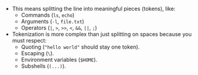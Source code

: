 
- This means splitting the line into meaningful pieces (tokens), like:
    - Commands (`ls`, `echo`)
    - Arguments (`-l`, `file.txt`)
    - Operators (`|`, `>`, `>>`, `<`, `&&`, `||`, `;`)
- Tokenization is more complex than just splitting on spaces because you must respect:
    - Quoting (`"hello world"` should stay one token).
    - Escaping (`\`).
    - Environment variables (`$HOME`).
    - Subshells (`(...)`).

